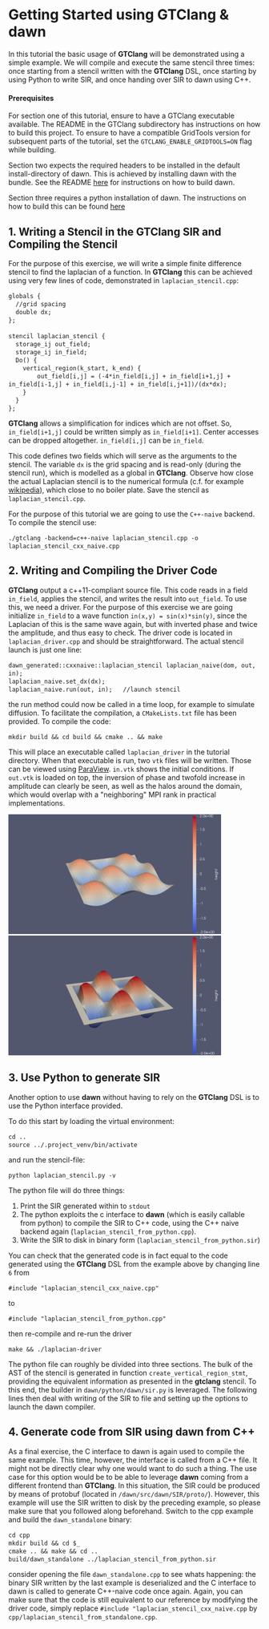 # Getting Started using GTClang & dawn

In this tutorial the basic usage of **GTClang** will be demonstrated using a simple example. We will compile and execute the same stencil three times: once starting from a stencil written with the **GTClang** DSL, once starting by using Python to write SIR, and once handing over SIR to dawn using C++.
#### Prerequisites
For section one of this tutorial, ensure to have a GTClang executable available. The README in the GTClang subdirectory has instructions on how to build this project.
To ensure to have a compatible GridTools version for subsequent parts of the tutorial, set the `GTCLANG_ENABLE_GRIDTOOLS=ON` flag while building.

Section two expects the required headers to be installed in the default install-directory of dawn. This is achieved by installing dawn with the bundle.
See the README [here](../../README.md) for instructions on how to build dawn.

Section three requires a python installation of dawn. The instructions on how to build this can be found [here](../../src/dawn4py/README.md)

## 1. Writing a Stencil in the GTClang SIR and Compiling the Stencil

For the purpose of this exercise, we will write a simple finite difference stencil to find the laplacian of a function. In **GTClang** this can be achieved using very few lines of code, demonstrated in `laplacian_stencil.cpp`:

```
globals {
  //grid spacing
  double dx;
};

stencil laplacian_stencil {
  storage_ij out_field;
  storage_ij in_field;
  Do() {
    vertical_region(k_start, k_end) {
	    out_field[i,j] = (-4*in_field[i,j] + in_field[i+1,j] + in_field[i-1,j] + in_field[i,j-1] + in_field[i,j+1])/(dx*dx);
    }
  }
};
```

**GTClang** allows a simplification for indices which are not offset. So, `in_field[i+1,j]` could be written simply as `in_field[i+1]`. Center accesses can be dropped altogether. `in_field[i,j]` can be `in_field`.

This code defines two fields which will serve as the arguments to the stencil. The variable `dx` is the grid spacing and is read-only (during the stencil run), which is modelled as a global in **GTClang**. Observe how close the actual Laplacian stencil is to the numerical formula (c.f. for example [wikipedia](https://en.wikipedia.org/wiki/Finite_difference#Finite_difference_in_several_variables)), which close to no boiler plate. Save the stencil as `laplacian_stencil.cpp`.

For the purpose of this tutorial we are going to use the `C++-naive` backend. To compile the stencil use:
```
./gtclang -backend=c++-naive laplacian_stencil.cpp -o laplacian_stencil_cxx_naive.cpp
```

## 2. Writing and Compiling the Driver Code

**GTClang** output a c++11-compliant source file. This code reads in a field `in_field`, applies the stencil, and writes the result into `out_field`. To use this, we need a driver. For the purpose of this exercise we are going initialize `in_field` to a wave function `in(x,y) = sin(x)*sin(y)`, since the Laplacian of this is the same wave again, but with inverted phase and twice the amplitude, and thus easy to check. The driver code is located in `laplacian_driver.cpp` and should be straightforward. The actual stencil launch is just one line:

```
dawn_generated::cxxnaive::laplacian_stencil laplacian_naive(dom, out, in);
laplacian_naive.set_dx(dx);
laplacian_naive.run(out, in);   //launch stencil
```

the run method could now be called in a time loop, for example to simulate diffusion. To facilitate the compilation, a `CMakeLists.txt` file has been provided. To compile the code:

```
mkdir build && cd build && cmake .. && make
```

This will place an executable called `laplacian_driver` in the tutorial directory. When that executable is run, two `vtk` files will be written. Those can be viewed using [ParaView](https://www.paraview.org/). `in.vtk` shows the initial conditions. If `out.vtk` is loaded on top, the inversion of phase and twofold increase in amplitude can clearly be seen, as well as the halos around the domain, which would overlap with a "neighboring" MPI rank in practical implementations.

<img src="img/in.png" width="425"/> <img src="img/out.png" width="425"/> 

## 3. Use Python to generate SIR 

Another option to use **dawn** without having to rely on the **GTClang** DSL is to use the Python interface provided.

To do this start by loading the virtual environment:
```
cd ..
source ../.project_venv/bin/activate
```
and run the stencil-file:
```
python laplacian_stencil.py -v
```


The python file will do three things:

1) Print the SIR generated within to `stdout`
2) The python exploits the c interface to **dawn** (which is easily callable from python) to compile the SIR to C++ code, using the C++ naive backend again (`laplacian_stencil_from_python.cpp`). 
3) Write the SIR to disk in binary form (`laplacian_stencil_from_python.sir`)

You can check that the generated code is in fact equal to the code generated using the **GTClang** DSL from the example above by changing line `6` from

```
#include "laplacian_stencil_cxx_naive.cpp"
```

to 

```
#include "laplacian_stencil_from_python.cpp"
```

then re-compile and re-run the driver

```
make && ./laplacian-driver
```

The python file can roughly be divided into three sections. The bulk of the AST of the stencil is generated in function `create_vertical_region_stmt`, providing the equivalent information as presented in the **gtclang** stencil. To this end, the builder in `dawn/python/dawn/sir.py` is leveraged. The following lines then deal with writing of the SIR to file and setting up the options to launch the dawn compiler. 

## 4. Generate code from SIR using dawn from C++

As a final exercise, the C interface to dawn is again used to compile the same example. This time, however, the interface is called from a C++ file. It might not be directly clear why one would want to do such a thing. The use case for this option would be to be able to leverage **dawn** coming from a different frontend than **GTClang**. In this situation, the SIR could be produced by means of protobuf (located in `/dawn/src/dawn/SIR/proto/`). However, this example will use the SIR written to disk by the preceding example, so please make sure that you followed along beforehand. Switch to the cpp example and build the `dawn_standalone` binary:

```
cd cpp
mkdir build && cd $_
cmake .. && make && cd ..
build/dawn_standalone ../laplacian_stencil_from_python.sir
```

consider opening the file `dawn_standalone.cpp` to see whats happening: the binary SIR written by the last example is deserialized and the C interface to dawn is called to generate C++-naive code once again. Again, you can make sure that the code is still equivalent to our reference by modifying the driver code, simply replace `#include "laplacian_stencil_cxx_naive.cpp` by `cpp/laplacian_stencil_from_standalone.cpp`.
